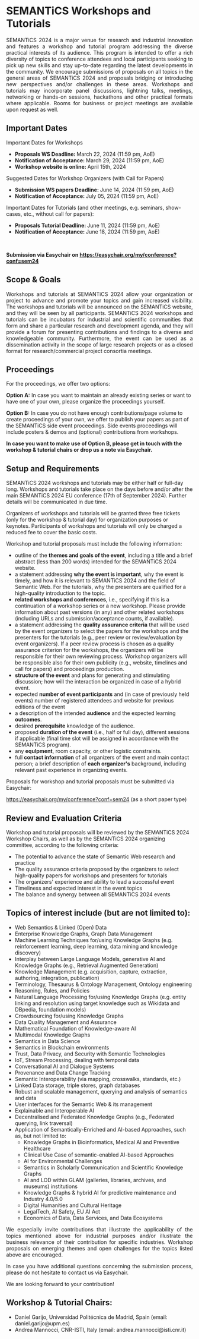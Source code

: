 <h1>SEMANTiCS Workshops and Tutorials</h1>
    <p style="text-align: justify !important;">SEMANTiCS 2024 is a major venue for research and industrial innovation and features a workshop and tutorial program addressing the diverse practical interests of its audience. This program is intended to offer a rich diversity of topics to conference attendees and local participants seeking to pick up new skills and stay up-to-date regarding the latest developments in the community. We encourage submissions of proposals on all topics in the general areas of SEMANTiCS 2024 and proposals bridging or introducing new perspectives and/or challenges in these areas. Workshops and tutorials may incorporate panel discussions, lightning talks, meetings, networking or hands-on sessions, hackathons and other practical formats where applicable. Rooms for business or project meetings are available upon request as well.
    </p>
    <h2>Important Dates</h2>
    <p>Important Dates for Workshops</p>
    <ul>
        <li><b>Proposals WS Deadline:&nbsp;</b>March 22, 2024 (11:59 pm, AoE)</li>
        <li><b>Notification of Acceptance:&nbsp;</b>March 29, 2024 (11:59 pm, AoE)</li>
        <li><b>Workshop website is online:&nbsp;</b>April 15th, 2024</li>
    </ul>

   <p>Suggested Dates for Workshop Organizers (with Call for Papers)</p>
   <ul>
       <li><b>Submission WS papers Deadline:&nbsp;</b>June 14, 2024 (11:59 pm, AoE)</li>
       <li><b>Notification of Acceptance:&nbsp;</b>July 05, 2024 (11:59 pm, AoE)</li>      
   </ul>
   <p>Important Dates for Tutorials (and other meetings, e.g. seminars, show-cases, etc., without call for papers):</p>
   <ul>
    <li><b>Proposals Tutorial Deadline:&nbsp;</b>June 11, 2024 (11:59 pm, AoE)</li>
    <li><b>Notification of Acceptance:&nbsp;</b>June 18, 2024 (11:59 pm, AoE)</li>
   </ul>
   <br>
   <p><b>Submission via Easychair on <a href="https://easychair.org/my/conference?conf=sem24">https://easychair.org/my/conference?conf=sem24</a></b></p>
   <h2>Scope & Goals</h2>
   <p style="text-align: justify !important;">Workshops and tutorials at SEMANTiCS 2024 allow your organization or project to advance and promote your topics and gain increased visibility. The workshops and tutorials will be announced on the SEMANTiCS website, and they will be seen by all participants. SEMANTiCS 2024 workshops and tutorials can be incubators for industrial and scientific communities that form and share a particular research and development agenda, and they will provide a forum for presenting contributions and findings to a diverse and knowledgeable community. Furthermore, the event can be used as a dissemination activity in the scope of large research projects or as a closed format for research/commercial project consortia meetings.
   </p>
   <h2>Proceedings</h2>
   <p>For the proceedings, we offer two options:
   </p>
   <p><b>Option A:</b> In case you want to maintain an already existing series or want to have one of your own, please organize the proceedings yourself. </p>
   <p><b>Option B:</b> In case you do not have enough contributions/page volume to create proceedings of your own, we offer to publish your papers as part of the SEMANTiCS side event proceedings. Side events proceedings will include posters & demos and (optional) contributions from workshops.
   </p>
   <p><b>In case you want to make use of Option B, please get in touch with the workshop & tutorial chairs or drop us a note via Easychair.
   </b></p>
   <h2>Setup and Requirements </h2>
   <p>SEMANTiCS 2024 workshops and tutorials may be either half or full-day long. Workshops and tutorials take place on the days before and/or after the main SEMANTiCS 2024 EU conference (17th of September 2024). Further details will be communicated in due time.
   </p>
   <p>Organizers of workshops and tutorials will be granted three free tickets (only for the workshop & tutorial day) for organization purposes or keynotes. Participants of workshops and tutorials will only be charged a reduced fee to cover the basic costs. </p>
   <p>Workshop and tutorial proposals must include the following information:</p>
   <ul>
    <li>outline of the <b>themes and goals of the event</b>, including a title and a brief abstract (less than 200 words) intended for the SEMANTiCS 2024 website.
    </li>
    <li>a statement addressing <b>why the event is important</b>, why the event is timely, and how it is relevant to SEMANTiCS 2024 and the field of Semantic Web. For the tutorials, why the presenters are qualified for a high-quality introduction to the topic.
    </li>
    <li><b>related workshops and conferences</b>, i.e., specifying if this is a continuation of a workshop series or a new workshop. Please provide information about past versions (in any) and other related workshops (including URLs and submission/acceptance counts, if available).
    </li>
    <li>a statement addressing the <b>quality assurance criteria</b> that will be used by the event organizers to select the papers for the workshops and the presenters for the tutorials (e.g., peer review or review/evaluation by event organizers). If a peer review process is chosen as a quality assurance criterion for the workshops, the organizers will be responsible for their own reviewing process. Workshop organizers will be responsible also for their own publicity (e.g., website, timelines and call for papers) and proceedings production. 
    </li>
    <li><b>structure of the event</b> and plans for generating and stimulating discussion; how will the interaction be organized in case of a hybrid event.
    </li>
    <li>expected <b>number of event participants</b> and (in case of previously held events) number of registered attendees and website for previous editions of the event
    </li>
    <li>a description of the intended <b>audience</b> and the expected learning<b> outcomes</b>.
    </li>
    <li>desired <b>prerequlsite</b> knowledge of the audience.
    </li>
    <li>proposed <b>duration of the event</b> (i.e., half or full day), different sessions if applicable (final time slot will be assigned in accordance with the SEMANTiCS program).
    </li>
    <li>any <b>equlpment</b>, room capacity, or other logistic constraints.</li>
    <li>full <b>contact information</b> of all organizers of the event and main contact person; a brief description of <b>each organizer's</b> background, including relevant past experience in organizing events.
    </li>
    </ul>
    <p>Proposals for workshop and tutorial proposals must be submitted via Easychair: </p>
    <p><a href="https://easychair.org/my/conference?conf=sem24">https://easychair.org/my/conference?conf=sem24</a> (as a short paper type)
    </p> 
    <h2> Review and Evaluation Criteria</h2>
    <p>Workshop and tutorial proposals will be reviewed by the SEMANTiCS 2024 Workshop Chairs, as well as by the SEMANTiCS 2024 organizing committee, according to the following criteria:</p>
    <ul>
        <li>The potential to advance the state of Semantic Web research and practice</li>
        <li>The quality assurance criteria proposed by the organizers to select high-quality papers for workshops and presenters for tutorials </li>
        <li>The organizers' experience and ability to lead a successful event </li>
        <li>Timeliness and expected interest in the event topics</li>
        <li>The balance and synergy between all SEMANTiCS 2024 events</li>
    </ul>
<h2>Topics of interest include (but are not limited to):</h2>
<ul>
    <li>Web Semantics & Linked (Open) Data </li>
    <li>Enterprise Knowledge Graphs, Graph Data Management</li>
    <li>Machine Learning Techniques for/using Knowledge Graphs (e.g. reinforcement learning, deep learning, data mining and knowledge discovery)
    </li>
    <li>Interplay between Large Language Models, generative AI  and Knowledge Graphs (e.g., Retrieval Augmented Generation)
    </li>
    <li>Knowledge Management (e.g.  acquisition, capture, extraction, authoring, integration, publication)
    </li>
    <li>Terminology, Thesaurus & Ontology Management, Ontology engineering
    </li>
    <li>Reasoning, Rules, and Policies 
    </li>
    <li>Natural Language Processing for/using Knowledge Graphs (e.g. entity linking and resolution using target knowledge such as Wikidata and DBpedia, foundation models)
    </li>
    <li>Crowdsourcing for/using Knowledge Graphs
    </li>
    <li>Data Quality Management and Assurance
    </li>
    <li>Mathematical Foundation of Knowledge-aware AI 
    </li>
    <li>Multimodal Knowledge Graphs
    </li>
    <li>Semantics in Data Science 
    </li>
    <li>Semantics in Blockchain environments
    </li>
    <li>Trust, Data Privacy, and Security with Semantic Technologies
    </li>
    <li>IoT, Stream Processing, dealing with temporal data
    </li>
    <li>Conversational AI and Dialogue Systems 
    </li>
    <li>Provenance and Data Change Tracking
    </li>
    <li>Semantic Interoperability (via mapping, crosswalks, standards, etc.)
    </li>
    <li>Linked Data storage, triple stores, graph databases
    </li>
    <li>Robust and scalable management, querying and analysis of semantics and data
    </li>
    <li>User interfaces for the Semantic Web & its management
    </li>
    <li>Explainable and Interoperable AI
    </li>
    <li>Decentralised and Federated Knowledge Graphs (e.g., Federated querying, link traversal)
    </li>
    <li>Application of Semantically-Enriched and AI-based Approaches, such as, but not limited to:
<ul>
    <li>Knowledge Graphs in Bioinformatics, Medical AI and Preventive Healthcare
    </li>
    <li>Clinical Use Case of semantic-enabled AI-based Approaches
    </li>
    <li>AI for Environmental Challenges  
    </li>
    <li>Semantics in Scholarly Communication and Scientific Knowledge Graphs
    </li>
    <li>AI and LOD within GLAM (galleries, libraries, archives, and museums) institutions
    </li>
    <li>Knowledge Graphs & hybrid AI for predictive maintenance and Industry 4.0/5.0
    </li>
    <li>Digital Humanities and Cultural Heritage
    </li>
    <li>LegalTech, AI Safety, EU AI Act
    </li>
    <li>Economics of Data, Data Services, and Data Ecosystems
    </li>
</ul>
    </li>
</ul>

<p style="text-align: justify !important;">We especially invite contributions that illustrate the applicability of the topics mentioned above for industrial purposes and/or illustrate the business relevance of their contribution for specific industries. Workshop proposals on emerging themes and open challenges for the topics listed above are encouraged.
</p>
<p style="text-align: justify !important;">In case you have additional questions concerning the submission process, please do not hesitate to contact us via Easychair.
</p>
<p>We are looking forward to your contribution!
</p>
<h2>Workshop & Tutorial Chairs: </h2>
<ul>
    <li>Daniel Garijo, Universidad Politécnica de Madrid, Spain (email: daniel.garijo@upm.es)</li>
    <li>Andrea Mannocci, CNR-ISTI, Italy (email: andrea.mannocci@isti.cnr.it)</li>    
</ul>
